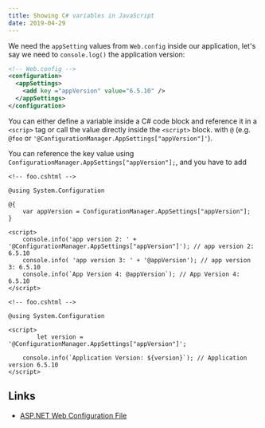 ```yaml
---
title: Showing C# variables in JavaScript
date: 2019-04-29
---
```


We need the `appSetting` values from `Web.config` inside our application, let's say we need to `console.log()` the application version:


```xml
<!-- Web.config -->
<configuration>
  <appSettings>
    <add key ="appVersion" value="6.5.10" />
  </appSettings>
</configuration>
```

You can either define a variable inside a C# code block and reference it in a `<scrip>` tag or call the value directly inside the `<script>` block. with `@` (e.g. `@foo` or `'@ConfigurationManager.AppSettings["appVersion"]'`). 

You can reference the key value using `ConfigurationManager.AppSettings["appVersion"];`, and you have to add 

```cshtml
<!-- foo.cshtml -->

@using System.Configuration

@{
    var appVersion = ConfigurationManager.AppSettings["appVersion"];
}

<script>
    console.info('app version 2: ' + '@ConfigurationManager.AppSettings["appVersion"]'); // app version 2: 6.5.10
    console.info( 'app version 3: ' + '@appVersion'); // app version 3: 6.5.10
    console.info(`App Version 4: @appVersion`); // App Version 4: 6.5.10
</script>
```

```cshtml
<!-- foo.cshtml -->

@using System.Configuration

<script>
		let version = '@ConfigurationManager.AppSettings["appVersion"]';

    console.info(`Application Version: ${version}`); // Application version 6.5.10
</script>
```

   
Links
---
- [ASP.NET Web Configuration File](https://www.c-sharpcorner.com/UploadFile/puranindia/Asp-Net-web-configuration-file/)
